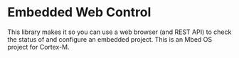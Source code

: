 Embedded Web Control
====================

This library makes it so you can use a web browser (and REST API) to check the
status of and configure an embedded project. This is an Mbed OS project for
Cortex-M.
